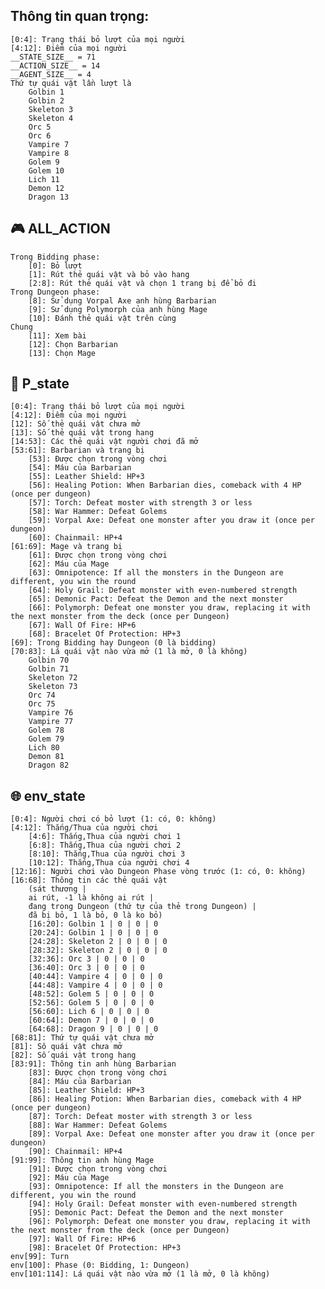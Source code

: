 ##   Thông tin quan trọng:
    [0:4]: Trạng thái bỏ lượt của mọi người
    [4:12]: Điểm của mọi người
    __STATE_SIZE__ = 71
    __ACTION_SIZE__ = 14
    __AGENT_SIZE__ = 4
    Thứ tự quái vật lần lượt là
        Golbin 1
        Golbin 2
        Skeleton 3
        Skeleton 4
        Orc 5
        Orc 6
        Vampire 7
        Vampire 8
        Golem 9
        Golem 10
        Lich 11
        Demon 12
        Dragon 13

##  :video_game: ALL_ACTION
    Trong Bidding phase:
        [0]: Bỏ lượt
        [1]: Rút thẻ quái vật và bỏ vào hang
        [2:8]: Rút thẻ quái vật và chọn 1 trang bị để bỏ đi
    Trong Dungeon phase:
        [8]: Sử dụng Vorpal Axe anh hùng Barbarian
        [9]: Sử dụng Polymorph của anh hùng Mage
        [10]: Đánh thẻ quái vật trên cùng
    Chung
        [11]: Xem bài
        [12]: Chọn Barbarian
        [13]: Chọn Mage


##  :bust_in_silhouette: P_state
    [0:4]: Trạng thái bỏ lượt của mọi người
    [4:12]: Điểm của mọi người
    [12]: Số thẻ quái vật chưa mở
    [13]: Số thẻ quái vật trong hang
    [14:53]: Các thẻ quái vật người chơi đã mở
    [53:61]: Barbarian và trang bị
        [53]: Được chọn trong vòng chơi
        [54]: Máu của Barbarian
        [55]: Leather Shield: HP+3
        [56]: Healing Potion: When Barbarian dies, comeback with 4 HP (once per dungeon)
        [57]: Torch: Defeat moster with strength 3 or less
        [58]: War Hammer: Defeat Golems
        [59]: Vorpal Axe: Defeat one monster after you draw it (once per dungeon)
        [60]: Chainmail: HP+4 
    [61:69]: Mage và trang bị
        [61]: Được chọn trong vòng chơi 
        [62]: Máu của Mage
        [63]: Omnipotence: If all the monsters in the Dungeon are different, you win the round
        [64]: Holy Grail: Defeat monster with even-numbered strength
        [65]: Demonic Pact: Defeat the Demon and the next monster
        [66]: Polymorph: Defeat one monster you draw, replacing it with the next monster from the deck (once per Dungeon)
        [67]: Wall Of Fire: HP+6
        [68]: Bracelet Of Protection: HP+3
    [69]: Trong Bidding hay Dungeon (0 là bidding)
    [70:83]: Lá quái vật nào vừa mở (1 là mở, 0 là không)
        Golbin 70
        Golbin 71
        Skeleton 72
        Skeleton 73
        Orc 74
        Orc 75
        Vampire 76
        Vampire 77
        Golem 78
        Golem 79
        Lich 80
        Demon 81
        Dragon 82


##  :globe_with_meridians: env_state
    [0:4]: Người chơi có bỏ lượt (1: có, 0: không)
    [4:12]: Thắng/Thua của người chơi
        [4:6]: Thắng,Thua của người chơi 1
        [6:8]: Thắng,Thua của người chơi 2
        [8:10]: Thắng,Thua của người chơi 3
        [10:12]: Thắng,Thua của người chơi 4
    [12:16]: Người chơi vào Dungeon Phase vòng trước (1: có, 0: không)
    [16:68]: Thông tin các thẻ quái vật 
        (sát thương | 
        ai rút, -1 là không ai rút | 
        đang trong Dungeon (thứ tự của thẻ trong Dungeon) | 
        đã bị bỏ, 1 là bỏ, 0 là ko bỏ)
        [16:20]: Golbin 1 | 0 | 0 | 0
        [20:24]: Golbin 1 | 0 | 0 | 0
        [24:28]: Skeleton 2 | 0 | 0 | 0
        [28:32]: Skeleton 2 | 0 | 0 | 0
        [32:36]: Orc 3 | 0 | 0 | 0
        [36:40]: Orc 3 | 0 | 0 | 0
        [40:44]: Vampire 4 | 0 | 0 | 0
        [44:48]: Vampire 4 | 0 | 0 | 0
        [48:52]: Golem 5 | 0 | 0 | 0
        [52:56]: Golem 5 | 0 | 0 | 0
        [56:60]: Lich 6 | 0 | 0 | 0
        [60:64]: Demon 7 | 0 | 0 | 0
        [64:68]: Dragon 9 | 0 | 0 | 0
    [68:81]: Thứ tự quái vật chưa mở
    [81]: Sô quái vật chưa mở
    [82]: Số quái vật trong hang
    [83:91]: Thông tin anh hùng Barbarian
        [83]: Được chọn trong vòng chơi 
        [84]: Máu của Barbarian
        [85]: Leather Shield: HP+3
        [86]: Healing Potion: When Barbarian dies, comeback with 4 HP (once per dungeon)
        [87]: Torch: Defeat moster with strength 3 or less
        [88]: War Hammer: Defeat Golems
        [89]: Vorpal Axe: Defeat one monster after you draw it (once per dungeon)
        [90]: Chainmail: HP+4
    [91:99]: Thông tin anh hùng Mage
        [91]: Được chọn trong vòng chơi 
        [92]: Máu của Mage
        [93]: Omnipotence: If all the monsters in the Dungeon are different, you win the round
        [94]: Holy Grail: Defeat monster with even-numbered strength
        [95]: Demonic Pact: Defeat the Demon and the next monster
        [96]: Polymorph: Defeat one monster you draw, replacing it with the next monster from the deck (once per Dungeon)
        [97]: Wall Of Fire: HP+6
        [98]: Bracelet Of Protection: HP+3
    env[99]: Turn
    env[100]: Phase (0: Bidding, 1: Dungeon)
    env[101:114]: Lá quái vật nào vừa mở (1 là mở, 0 là không)


